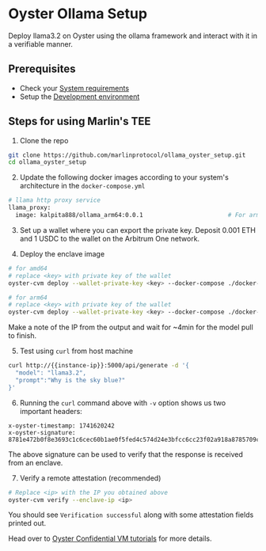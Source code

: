 # Oyster Ollama Setup

Deploy llama3.2 on Oyster using the ollama framework and interact with it in a verifiable manner.

## Prerequisites
- Check your [System requirements](https://docs.marlin.org/oyster/build-cvm/tutorials/)
- Setup the [Development environment](https://docs.marlin.org/oyster/build-cvm/guides/llama3_2/intro#install-the-oyster-cvm-cli-tool)

## Steps for using Marlin's TEE

1. Clone the repo
  ```sh
  git clone https://github.com/marlinprotocol/ollama_oyster_setup.git
  cd ollama_oyster_setup
  ```

2. Update the following docker images according to your system's architecture in the `docker-compose.yml`
  ```sh
  # llama http proxy service
  llama_proxy:
    image: kalpita888/ollama_arm64:0.0.1                        # For arm64 system use kalpita888/ollama_arm64:0.0.1 and for amd64 system use kalpita888/ollama_amd64:0.0.1
  ```

3. Set up a wallet where you can export the private key. Deposit 0.001 ETH and 1 USDC to the wallet on the Arbitrum One network.

4. Deploy the enclave image 
  ```sh
  # for amd64
  # replace <key> with private key of the wallet
  oyster-cvm deploy --wallet-private-key <key> --docker-compose ./docker-compose.yml --instance-type c6a.4xlarge --region ap-south-1  --operator 0xe10Fa12f580e660Ecd593Ea4119ceBC90509D642 --duration-in-minutes 20 --pcr-preset base/blue/v1.0.0/amd64 --image-url https://artifacts.marlin.org/oyster/eifs/base-blue_v1.0.0_linux_amd64.eif

  # for arm64
  # replace <key> with private key of the wallet
  oyster-cvm deploy --wallet-private-key <key> --docker-compose ./docker-compose.yml --instance-type c6g.4xlarge --region ap-south-1  --operator 0xe10Fa12f580e660Ecd593Ea4119ceBC90509D642 --duration-in-minutes 20 --pcr-preset base/blue/v1.0.0/arm64 --image-url https://artifacts.marlin.org/oyster/eifs/base-blue_v1.0.0_linux_arm64.eif
  ```
  Make a note of the IP from the output and wait for ~4min for the model pull to finish.

5. Test using `curl` from host machine
  ```sh
  curl http://{{instance-ip}}:5000/api/generate -d '{
    "model": "llama3.2",
    "prompt":"Why is the sky blue?"
  }'
  ```

6. Running the `curl` command above with `-v` option shows us two important headers:
  ```
  x-oyster-timestamp: 1741620242
  x-oyster-signature: 8781e472b0f8e3693c1c6cec60b1ae0f5fed4c574d24e3bfcc6cc23f02a918a8785709ceb8a464a7d1dbbb8809ba73047acaa3ff5f1918ba565d82d177e123801b
  ```
  The above signature can be used to verify that the response is received from an enclave.

7. Verify a remote attestation (recommended)
  ```sh
  # Replace <ip> with the IP you obtained above
  oyster-cvm verify --enclave-ip <ip>
  ```
  You should see `Verification successful` along with some attestation fields printed out.

Head over to [Oyster Confidential VM tutorials](https://docs.marlin.org/oyster/build-cvm/tutorials/) for more details.
 
